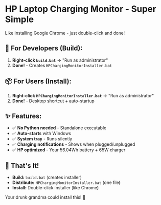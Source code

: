 # HP Laptop Charging Monitor - Super Simple

Like installing Google Chrome - just double-click and done!

## 🚀 **For Developers (Build):**

1. **Right-click `build.bat`** → "Run as administrator"
2. **Done!** - Creates `HPChargingMonitorInstaller.bat`

## 📦 **For Users (Install):**

1. **Right-click `HPChargingMonitorInstaller.bat`** → "Run as administrator"  
2. **Done!** - Desktop shortcut + auto-startup

## ✨ **Features:**

- ✅ **No Python needed** - Standalone executable
- ✅ **Auto-starts** with Windows
- ✅ **System tray** - Runs silently
- ✅ **Charging notifications** - Shows when plugged/unplugged
- ✅ **HP optimized** - Your 56.04Wh battery + 65W charger

## 🎯 **That's It!**

- **Build:** `build.bat` (creates installer)
- **Distribute:** `HPChargingMonitorInstaller.bat` (one file)
- **Install:** Double-click installer (like Chrome)

Your drunk grandma could install this! 🍷